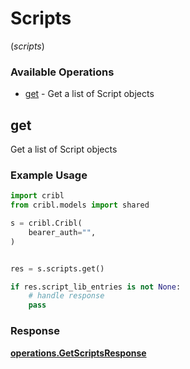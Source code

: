 # Scripts
(*scripts*)

### Available Operations

* [get](#get) - Get a list of Script objects

## get

Get a list of Script objects

### Example Usage

```python
import cribl
from cribl.models import shared

s = cribl.Cribl(
    bearer_auth="",
)


res = s.scripts.get()

if res.script_lib_entries is not None:
    # handle response
    pass
```


### Response

**[operations.GetScriptsResponse](../../models/operations/getscriptsresponse.md)**

